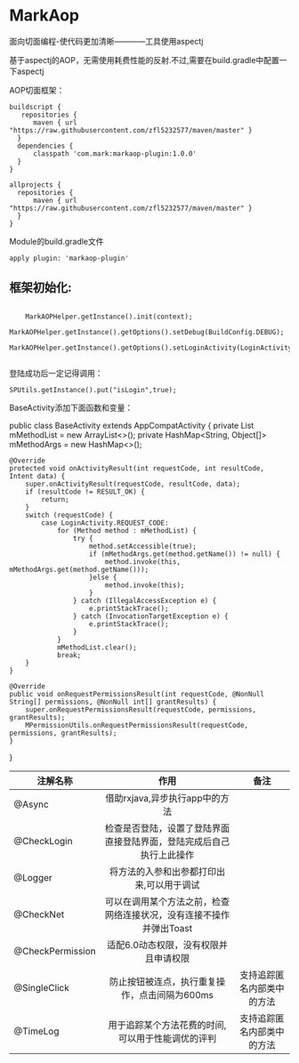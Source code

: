 # MarkAop
面向切面编程-使代码更加清晰————工具使用aspectj

基于aspectj的AOP，无需使用耗费性能的反射.不过,需要在build.gradle中配置一下aspectj
  
AOP切面框架：

    buildscript {
       repositories {
          maven { url "https://raw.githubusercontent.com/zfl5232577/maven/master" }
      }
      dependencies {
          classpath 'com.mark:markaop-plugin:1.0.0'
      }
    }
    
    allprojects {
      repositories {
          maven { url "https://raw.githubusercontent.com/zfl5232577/maven/master" }
      }
    }
    
Module的build.gradle文件

    apply plugin: 'markaop-plugin'
    
框架初始化:
---
```Java在Appliction的onCreate

	MarkAOPHelper.getInstance().init(context);
  	MarkAOPHelper.getInstance().getOptions().setDebug(BuildConfig.DEBUG);
  	MarkAOPHelper.getInstance().getOptions().setLoginActivity(LoginActivity.class,LoginActivity.REQUEST_CODE);
  
```

登陆成功后一定记得调用：

    SPUtils.getInstance().put("isLogin",true);
    
BaseActivity添加下面函数和变量：

	
public class BaseActivity extends AppCompatActivity {
    private List<Method> mMethodList = new ArrayList<>();
    private HashMap<String, Object[]> mMethodArgs = new HashMap<>();

    @Override
    protected void onActivityResult(int requestCode, int resultCode, Intent data) {
        super.onActivityResult(requestCode, resultCode, data);
        if (resultCode != RESULT_OK) {
            return;
        }
        switch (requestCode) {
            case LoginActivity.REQUEST_CODE:
                for (Method method : mMethodList) {
                    try {
                        method.setAccessible(true);
                        if (mMethodArgs.get(method.getName()) != null) {
                            method.invoke(this, mMethodArgs.get(method.getName()));
                        }else {
                            method.invoke(this);
                        }
                    } catch (IllegalAccessException e) {
                        e.printStackTrace();
                    } catch (InvocationTargetException e) {
                        e.printStackTrace();
                    }
                }
                mMethodList.clear();
                break;
        }
    }

    @Override
    public void onRequestPermissionsResult(int requestCode, @NonNull String[] permissions, @NonNull int[] grantResults) {
        super.onRequestPermissionsResult(requestCode, permissions, grantResults);
        MPermissionUtils.onRequestPermissionsResult(requestCode, permissions, grantResults);
    }
}


| 注解名称         | 作用          | 备注          |
| -------------   |:-------------:| :-------------:|
| @Async          |借助rxjava,异步执行app中的方法|       |
| @CheckLogin     |检查是否登陆，设置了登陆界面直接登陆界面，登陆完成后自己执行上此操作|
| @Logger         |将方法的入参和出参都打印出来,可以用于调试|       |
| @CheckNet       |可以在调用某个方法之前，检查网络连接状况，没有连接不操作并弹出Toast|
| @CheckPermission|适配6.0动态权限，没有权限并且申请权限|
| @SingleClick    |防止按钮被连点，执行重复操作，点击间隔为600ms|支持追踪匿名内部类中的方法    |
| @TimeLog        |用于追踪某个方法花费的时间,可以用于性能调优的评判|支持追踪匿名内部类中的方法       |
  
  
